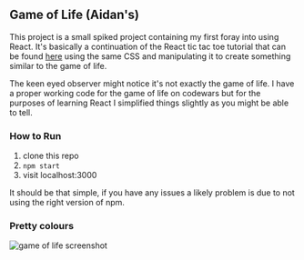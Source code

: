 ## Game of Life (Aidan's)

This project is a small spiked project containing my first foray into using React. It's basically a continuation of the React tic tac toe tutorial that can be found [here](https://reactjs.org/tutorial/tutorial.html) using the same CSS and manipulating it to create something similar to the game of life.

The keen eyed observer might notice it's not exactly the game of life. I have a proper working code for the game of life on codewars but for the purposes of learning React I simplified things slightly as you might be able to tell.

### How to Run

1. clone this repo
2. `npm start`
3. visit localhost:3000

It should be that simple, if you have any issues a likely problem is due to not using the right version of npm.

### Pretty colours

![game of life screenshot](./game_of_life_image.png)